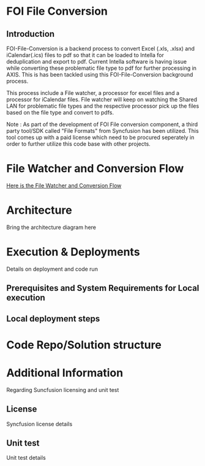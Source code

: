 # FOI File Conversion

## Introduction
FOI-File-Conversion is a backend process to convert Excel (.xls, .xlsx) and iCalendar(.ics) files to pdf so that it can be loaded to Intella for deduplication and export to pdf. Current Intella software is having issue while converting these problematic file type to pdf for further processing in AXIS. This is has been tackled using this FOI-File-Conversion background process.

This process include a File watcher, a processor for excel files and a processor for iCalendar files. File watcher will keep on watching the Shared LAN for problematic file types and the respective processor pick up the files based on the file type and convert to pdfs.

Note : As part of the development of FOI File conversion component, a third party tool/SDK called "File Formats" from Syncfusion has been utilized. This tool comes up with a paid license which need to be procured seperately in order to further utilize this code base with other projects.

# File Watcher and Conversion Flow

[Here is the File Watcher and Conversion Flow]()

# Architecture

Bring the architecture diagram here


# Execution & Deployments

Details on deployment and code run
## Prerequisites and System Requirements for Local execution

## Local deployment steps

# Code Repo/Solution structure

# Additional Information

Regarding Suncfusion licensing and unit test
## License
Syncfusion license details
## Unit test

Unit test details

